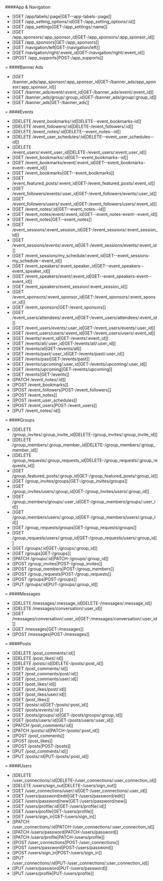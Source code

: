 <!-- --- title: List of all routes -->

####App & Navigation
* [[GET /app/labels/:page|GET--app-labels-:page]]
* [[GET /app_setting_options/:id|GET-&#47;app_setting_options&#47;:id]]
* [[GET /app_settings|GET-&#47;app_settings&#47;:name]]
* [[GET /app_sponsors/:app_sponsor_id|GET-&#47;app_sponsors&#47;:app_sponsor_id]]
* [[GET /app_sponsors|GET-&#47;app_sponsors]]
* [[GET /navigation/left|GET-&#47;navigation&#47;left]]
* [[GET /navigation/right/:event_id|GET-&#47;navigation&#47;right&#47;:event_id]]
* [[POST /app_supports|POST-&#47;app_supports]]

=
####Banner Ads
* [[GET /banner_ads/app_sponsor/:app_sponsor_id|GET-&#47;banner_ads&#47;app_sponsor&#47;:app_sponsor_id]]
* [[GET /banner_ads/event/:event_id|GET-&#47;banner_ads&#47;event&#47;:event_id]]
* [[GET /banner_ads/group/:group_id|GET-&#47;banner_ads&#47;group&#47;:group_id]]
* [[GET /banner_ads|GET-&#47;banner_ads]]

=
####Events
* [[DELETE /event_bookmarks/:id|DELETE--event_bookmarks-id]]
* [[DELETE /event_followers/:id|DELETE-&#47;event_followers&#47;:id]]
* [[DELETE /event_notes/:id|DELETE--event_notes--id]]
* [[DELETE /event_user_schedules/:id|DELETE--event_user_schedules--id]]
* [[DELETE /event_users/:event_user_id|DELETE-&#47;event_users&#47;:event_user_id]]
* [[GET /event_bookmarks/:id|GET--event_bookmarks--id]]
* [[GET /event_bookmarks/event/:event_id|GET--event_bookmarks-event--event_id]]
* [[GET /event_bookmarks|GET--event_bookmarks]]
* [[GET /event_featured_posts/:event_id|GET-&#47;event_featured_posts&#47;:event_id]]
* [[GET /event_followers/events/:user_id|GET-&#47;event_followers&#47;events&#47;:user_id]]
* [[GET /event_followers/users/:event_id|GET-&#47;event_followers&#47;users&#47;:event_id]]
* [[GET /event_notes/:id|GET--event_notes--id]]
* [[GET /event_notes/event/:event_id|GET--event_notes-event--event_id]]
* [[GET /event_notes|GET--event_notes]]
* [[GET /event_sessions/:event_session_id|GET-&#47;event_sessions&#47;:event_session_id]]
* [[GET /event_sessions/events/:event_id|GET-&#47;event_sessions&#47;events&#47;:event_id]]
* [[GET /event_sessions/my_schedule/:event_id|GET--event_sessions-my_schedule--event_id]]
* [[GET /event_speakers/:event_speaker_id|GET--event_speakers--event_speaker_id]]
* [[GET /event_speakers/event/:event_id|GET--event_speakers-event--event_id]]
* [[GET /event_speakers/event_session/:event_session_id]]
* [[GET /event_sponsors/:event_sponsor_id|GET-&#47;event_sponsors&#47;:event_sponsor_id]]
* [[GET /event_sponsors|GET-&#47;event_sponsors]]
* [[GET /event_users/attendees/:event_id|GET-&#47;event_users&#47;attendees&#47;:event_id]]
* [[GET /event_users/events/:user_id|GET-&#47;event_users&#47;events&#47;:user_id]]
* [[GET /event_users/users/:event_id|GET-&#47;event_users&#47;users&#47;:event_id]]
* [[GET /events/:event_id|GET-&#47;events&#47;:event_id]]
* [[GET /events/all/:user_id|GET-&#47;events&#47;all&#47;:user_id]]
* [[GET /events/all|GET-&#47;events&#47;all]]
* [[GET /events/past/:user_id|GET-&#47;events&#47;past&#47;:user_id]]
* [[GET /events/past|GET-&#47;events&#47;past]]
* [[GET /events/upcoming/:user_id|GET-&#47;events&#47;upcoming&#47;:user_id]]
* [[GET /events/upcoming|GET-&#47;events&#47;upcoming]]
* [[GET /events|GET-&#47;events]]
* [[PATCH /event_notes/:id]]
* [[POST /event_bookmarks]]
* [[POST /event_followers|POST-&#47;event_followers]]
* [[POST /event_notes]]
* [[POST /event_user_schedules]]
* [[POST /event_users|POST-&#47;event_users]]
* [[PUT /event_notes/:id]]

=
####Groups
* [[DELETE /group_invites/:group_invite_id|DELETE-&#47;group_invites&#47;:group_invite_id]]
* [[DELETE /group_members/:group_member_id|DELETE-&#47;group_members&#47;:group_member_id]]
* [[DELETE /group_requests/:group_requests_id|DELETE-&#47;group_requests&#47;:group_requests_id]]
* [[GET /group_featured_posts/:group_id|GET-&#47;group_featured_posts&#47;:group_id]]
* [[GET /group_invites/groups|GET-&#47;group_invites&#47;groups]]
* [[GET /group_invites/users/:group_id|GET-&#47;group_invites&#47;users&#47;:group_id]]
* [[GET /group_members/groups/:user_id|GET-&#47;group_members&#47;groups&#47;:user_id]]
* [[GET /group_members/users/:group_id|GET-&#47;group_members&#47;users&#47;:group_id]]
* [[GET /group_requests/groups|GET-&#47;group_requests&#47;groups]]
* [[GET /group_requests/users/:group_id|GET-&#47;group_requests&#47;users&#47;:group_id]]
* [[GET /groups/:id|GET-&#47;groups&#47;:group_id]]
* [[GET /groups|GET-&#47;groups]]
* [[PATCH /groups/:id|PATCH-&#47;groups&#47;:group_id]]
* [[POST /group_invites|POST-&#47;group_invites]]
* [[POST /group_members|POST-&#47;group_members]]
* [[POST /group_requests|POST-&#47;group_requests]]
* [[POST /groups|POST-&#47;groups]]
* [[PUT /groups/:id|PUT-&#47;groups&#47;:group_id]]

=
####Messages
* [[DELETE /messages/:message_id|DELETE-&#47;messages&#47;:message_id]]
* [[DELETE /messages/conversation/:user_id]]
* [[GET /messages/conversation/:user_id|GET-&#47;messages&#47;conversation&#47;:user_id]]
* [[GET /messages|GET-&#47;messages]]
* [[POST /messages|POST-&#47;messages]]

=
####Posts
* [[DELETE /post_comments/:id]]
* [[DELETE /post_likes/:id]]
* [[DELETE /posts/:id|DELETE-&#47;posts&#47;:post_id]]
* [[GET /post_comments/:id]]
* [[GET /post_comments/post/:id]]
* [[GET /post_comments/user/:id]]
* [[GET /post_likes/:id]]
* [[GET /post_likes/post/:id]]
* [[GET /post_likes/user/:id]]
* [[GET /post_likes]]
* [[GET /posts/:id|GET-&#47;posts&#47;:post_id]]
* [[GET /posts/events/:id ]]
* [[GET /posts/groups/:id|GET-&#47;posts&#47;groups&#47;:group_id]]
* [[GET /posts/users/:id|GET-&#47;posts&#47;users&#47;:user_id]]
* [[PATCH /post_comments/:id]]
* [[PATCH /posts/:id|PATCH-&#47;posts&#47;:post_id]]
* [[POST /post_comments]]
* [[POST /post_likes]]
* [[POST /posts|POST-&#47;posts]]
* [[PUT /post_comments/:id]]
* [[PUT /posts/:id|PUT-&#47;posts&#47;:post_id]]

=
####Users
* [[DELETE /user_connections/:id|DELETE-&#47;user_connections&#47;:user_connection_id]]
* [[DELETE /users/sign_out|DELETE-&#47;users&#47;sign_out]]
* [[GET /user_connections/user/:id|GET-&#47;user_connections&#47;:user_id]]
* [[GET /users/password/edit|GET-&#47;users&#47;password&#47;edit]]
* [[GET /users/password/new|GET-&#47;users&#47;password&#47;new]]
* [[GET /users/profile/:id|GET-&#47;users&#47;profile&#47;:id]]
* [[GET /users/profile|GET-&#47;users&#47;profile]]
* [[GET /users/sign_in|GET-&#47;users&#47;sign_in]]
* [[PATCH /user_connections/:id|PATCH-&#47;user_connections&#47;:user_connection_id]]
* [[PATCH /users/password|PATCH-&#47;users&#47;password]]
* [[PATCH /users/profile|PATCH-&#47;users&#47;profile]]
* [[POST /user_connections|POST-&#47;user_connections]]
* [[POST /users/password|POST-&#47;users&#47;password]]
* [[POST /users/sign_in|POST-&#47;users&#47;sign_in]]
* [[PUT /user_connections/:id|PUT-&#47;user_connections&#47;:user_connection_id]]
* [[PUT /users/password|PUT-&#47;users&#47;password]]
* [[PUT /users/profile|PUT-&#47;users&#47;profile]]
